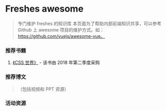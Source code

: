 # Freshes awesome

> 专门维护 freshes 的知识库
> 本页面为了帮助内部前端知识共享，可以参考 Github 上 awesome 项目的维护方式。如：https://github.com/vuejs/awesome-vue。


### 推荐书籍

1. [《CSS 世界》](https://item.jd.com/12262251.html) - 该书由 2018 年第二季度采购


### 推荐博文
>（包括视频和 PPT 资源）


### 活动资源
